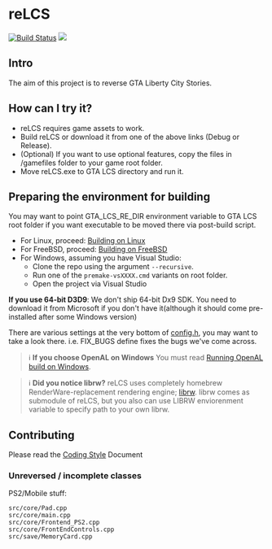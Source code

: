 # reLCS
[![Build Status](https://img.shields.io/endpoint.svg?url=https%3A%2F%2Factions-badge.atrox.dev%2FGTAmodding%2Fre3%2Fbadge%3Fref%3Dlcs&style=flat)](https://actions-badge.atrox.dev/burt111/re3/goto?ref=lcs)
<a href="https://discord.gg/aKYAwCx92H"><img src="https://img.shields.io/badge/discord-join-7289DA.svg?logo=discord&longCache=true&style=flat" /></a>

## Intro

The aim of this project is to reverse GTA Liberty City Stories.

## How can I try it?

- reLCS requires game assets to work.
- Build reLCS or download it from one of the above links (Debug or Release).
- (Optional) If you want to use optional features, copy the files in /gamefiles folder to your game root folder.
- Move reLCS.exe to GTA LCS directory and run it.

## Preparing the environment for building

You may want to point GTA_LCS_RE_DIR environment variable to GTA LCS root folder if you want executable to be moved there via post-build script.

- For Linux, proceed: [Building on Linux](https://github.com/burt111/re3/wiki/Building-on-Linux)
- For FreeBSD, proceed: [Building on FreeBSD](https://github.com/burt111/re3/wiki/Building-on-FreeBSD) 
- For Windows, assuming you have Visual Studio:
    - Clone the repo using the argument `--recursive`.
    - Run one of the `premake-vsXXXX.cmd` variants on root folder.
    - Open the project via Visual Studio  
    
**If you use 64-bit D3D9**: We don't ship 64-bit Dx9 SDK. You need to download it from Microsoft if you don't have it(although it should come pre-installed after some Windows version)  

There are various settings at the very bottom of [config.h](https://github.com/burt111/re3/tree/lcs/src/core/config.h), you may want to take a look there. i.e. FIX_BUGS define fixes the bugs we've come across.

> :information_source: **If you choose OpenAL on Windows** You must read [Running OpenAL build on Windows](https://github.com/GTAmodding/re3/wiki/Running-OpenAL-build-on-Windows).

> :information_source: **Did you notice librw?** reLCS uses completely homebrew RenderWare-replacement rendering engine; [librw](https://github.com/burt111/librw/). librw comes as submodule of reLCS, but you also can use LIBRW enviorenment variable to specify path to your own librw.

## Contributing
Please read the [Coding Style](https://github.com/burt111/re3/blob/master/CODING_STYLE.md) Document

### Unreversed / incomplete classes  

PS2/Mobile stuff:

	src/core/Pad.cpp
	src/core/main.cpp
	src/core/Frontend_PS2.cpp
	src/core/FrontEndControls.cpp
	src/save/MemoryCard.cpp

